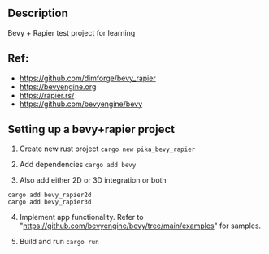 ## Description
Bevy + Rapier test project for learning

## Ref:
 - https://github.com/dimforge/bevy_rapier
 - https://bevyengine.org
 - https://rapier.rs/
 - https://github.com/bevyengine/bevy

## Setting up a bevy+rapier project

1. Create new rust project
`cargo new pika_bevy_rapier`

2. Add dependencies
`cargo add bevy`

3. Also add either 2D or 3D integration or both
```
cargo add bevy_rapier2d
cargo add bevy_rapier3d
```

4. Implement app functionality.
Refer to "https://github.com/bevyengine/bevy/tree/main/examples" for samples.

5. Build and run
`cargo run`